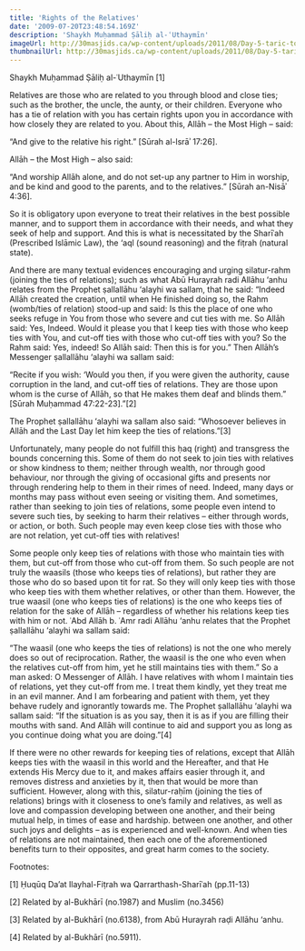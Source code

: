 ```yaml
---
title: 'Rights of the Relatives'
date: '2009-07-20T23:48:54.169Z'
description: 'Shaykh Muḥammad Ṣāliḥ al-ʿUthaymīn'
imageUrl: http://30masjids.ca/wp-content/uploads/2011/08/Day-5-taric-toronto-and-region-islamic-congregation-five-mihrabs-panoramic.jpg
thumbnailUrl: http://30masjids.ca/wp-content/uploads/2011/08/Day-5-taric-toronto-and-region-islamic-congregation-west-view-from-highways-400-401.jpg
---
```


Shaykh Muḥammad Ṣāliḥ al-ʿUthaymīn [1]

Relatives are those who are related to you through blood and close ties; such as the brother, the uncle, the aunty, or their children. Everyone who has a tie of relation with you has certain rights upon you in accordance with how closely they are related to you. About this, Allāh – the Most High – said:

“And give to the relative his right.” [Sūrah al-lsrāʾ 17:26].

Allāh – the Most High – also said:

“And worship Allāh alone, and do not set-up any partner to Him in worship, and be kind and good to the parents, and to the relatives.” [Sūrah an-Nisāʾ 4:36].

So it is obligatory upon everyone to treat their relatives in the best possible manner, and to support them in accordance with their needs, and what they seek of help and support. And this is what is necessitated by the Sharīʿah (Prescribed Islāmic Law), the ‘aql (sound reasoning) and the fiṭrah (natural state).

And there are many textual evidences encouraging and urging silatur-rahm (joining the ties of relations); such as what Abū Hurayrah radi Allāhu ‘anhu relates from the Prophet ṣallallāhu ‘alayhi wa sallam, that he said: “Indeed Allāh created the creation, until when He finished doing so, the Rahm (womb/ties of relation) stood-up and said: Is this the place of one who seeks refuge in You from those who severe and cut ties with me. So Allāh said: Yes, Indeed. Would it please you that I keep ties with those who keep ties with You, and cut-off ties with those who cut-off ties with you? So the Rahm said: Yes, indeed! So Allāh said: Then this is for you.” Then Allāh’s Messenger ṣallallāhu ‘alayhi wa sallam said:

“Recite if you wish: ‘Would you then, if you were given the authority, cause corruption in the land, and cut-off ties of relations. They are those upon whom is the curse of Allāh, so that He makes them deaf and blinds them.” [Sūrah Muḥammad 47:22-23].”[2]

The Prophet ṣallallāhu ‘alayhi wa sallam also said: “Whosoever believes in Allāh and the Last Day let him keep the ties of relations.”[3]

Unfortunately, many people do not fulfill this ḥaq (right) and transgress the bounds concerning this. Some of them do not seek to join ties with relatives or show kindness to them; neither through wealth, nor through good behaviour, nor through the giving of occasional gifts and presents nor through rendering help to them in their rimes of need. Indeed, many days or months may pass without even seeing or visiting them. And sometimes, rather than seeking to join ties of relations, some people even intend to severe such ties, by seeking to harm their relatives – either through words, or action, or both. Such people may even keep close ties with those who are not relation, yet cut-off ties with relatives!

Some people only keep ties of relations with those who maintain ties with them, but cut-off from those who cut-off from them. So such people are not truly the waasils (those who keeps ties of relations), but rather they are those who do so based upon tit for rat. So they will only keep ties with those who keep ties with them whether relatives, or other than them. However, the true waasil (one who keeps ties of relations) is the one who keeps ties of relation for the sake of Allāh – regardless of whether his relations keep ties with him or not. ʿAbd Allāh b. ʿAmr radi Allāhu ‘anhu relates that the Prophet ṣallallāhu ‘alayhi wa sallam said:

“The waasil (one who keeps the ties of relations) is not the one who merely does so out of reciprocation. Rather, the waasil is the one who even when the relatives cut-off from him, yet he still maintains ties with them.” So a man asked: O Messenger of Allāh. I have relatives with whom I maintain ties of relations, yet they cut-off from me. I treat them kindly, yet they treat me in an evil manner. And I am forbearing and patient with them, yet they behave rudely and ignorantly towards me. The Prophet ṣallallāhu ‘alayhi wa sallam said: “If the situation is as you say, then it is as if you are filling their mouths with sand. And Allāh will continue to aid and support you as long as you continue doing what you are doing.”[4]

If there were no other rewards for keeping ties of relations, except that Allāh keeps ties with the waasil in this world and the Hereafter, and that He extends His Mercy due to it, and makes affairs easier through it, and removes distress and anxieties by it, then that would be more than sufficient. However, along with this, silatur-raḥīm (joining the ties of relations) brings with it closeness to one’s family and relatives, as well as love and compassion developing between one another, and their being mutual help, in times of ease and hardship. between one another, and other such joys and delights – as is experienced and well-known. And when ties of relations are not maintained, then each one of the aforementioned benefits turn to their opposites, and great harm comes to the society.

Footnotes:

[1] Ḥuqūq Da’at Ilayhal-Fiṭrah wa Qarrarthash-Sharīʿah (pp.11-13)

[2] Related by al-Bukhārī (no.1987) and Muslim (no.3456)

[3] Related by al-Bukhārī (no.6138), from Abū Hurayrah raḍi Allāhu ‘anhu.

[4] Related by al-Bukhārī (no.5911).
